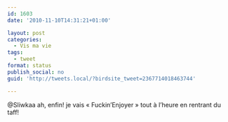 ```yaml
---
id: 1603
date: '2010-11-10T14:31:21+01:00'

layout: post
categories:
  - Vis ma vie
tags:
  - tweet
format: status
publish_social: no
guid: 'http://tweets.local/?birdsite_tweet=2367714018463744'

---
```


@Sliwkaa ah, enfin! je vais « Fuckin’Enjoyer » tout à l’heure en rentrant du taff!